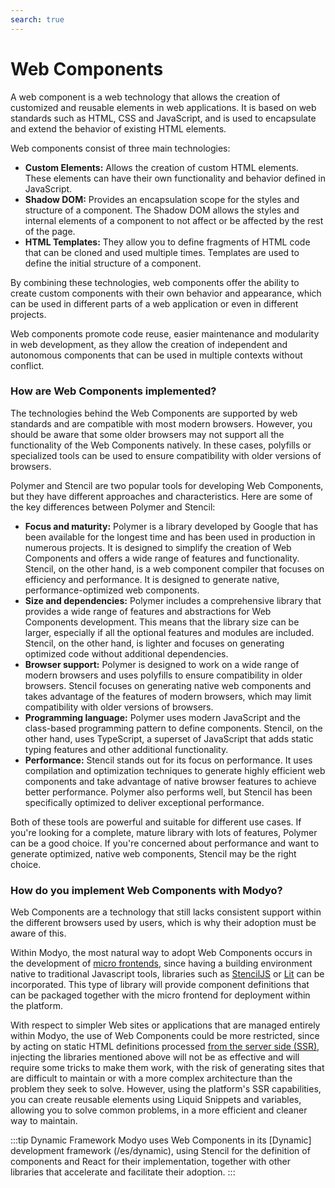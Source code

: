 ```yaml
---
search: true
---
```


# Web Components

A web component is a web technology that allows the creation of customized and reusable elements in web applications. It is based on web standards such as HTML, CSS and JavaScript, and is used to encapsulate and extend the behavior of existing HTML elements.

Web components consist of three main technologies:

- **Custom Elements:** Allows the creation of custom HTML elements. These elements can have their own functionality and behavior defined in JavaScript.
- **Shadow DOM:** Provides an encapsulation scope for the styles and structure of a component. The Shadow DOM allows the styles and internal elements of a component to not affect or be affected by the rest of the page.
- **HTML Templates:** They allow you to define fragments of HTML code that can be cloned and used multiple times. Templates are used to define the initial structure of a component.

By combining these technologies, web components offer the ability to create custom components with their own behavior and appearance, which can be used in different parts of a web application or even in different projects.

Web components promote code reuse, easier maintenance and modularity in web development, as they allow the creation of independent and autonomous components that can be used in multiple contexts without conflict.

### How are Web Components implemented?

The technologies behind the Web Components are supported by web standards and are compatible with most modern browsers. However, you should be aware that some older browsers may not support all the functionality of the Web Components natively. In these cases, polyfills or specialized tools can be used to ensure compatibility with older versions of browsers.

Polymer and Stencil are two popular tools for developing Web Components, but they have different approaches and characteristics. Here are some of the key differences between Polymer and Stencil:

- **Focus and maturity:** Polymer is a library developed by Google that has been available for the longest time and has been used in production in numerous projects. It is designed to simplify the creation of Web Components and offers a wide range of features and functionality. Stencil, on the other hand, is a web component compiler that focuses on efficiency and performance. It is designed to generate native, performance-optimized web components.
- **Size and dependencies:** Polymer includes a comprehensive library that provides a wide range of features and abstractions for Web Components development. This means that the library size can be larger, especially if all the optional features and modules are included. Stencil, on the other hand, is lighter and focuses on generating optimized code without additional dependencies.
- **Browser support:** Polymer is designed to work on a wide range of modern browsers and uses polyfills to ensure compatibility in older browsers. Stencil focuses on generating native web components and takes advantage of the features of modern browsers, which may limit compatibility with older versions of browsers.
- **Programming language:** Polymer uses modern JavaScript and the class-based programming pattern to define components. Stencil, on the other hand, uses TypeScript, a superset of JavaScript that adds static typing features and other additional functionality.
- **Performance:** Stencil stands out for its focus on performance. It uses compilation and optimization techniques to generate highly efficient web components and take advantage of native browser features to achieve better performance. Polymer also performs well, but Stencil has been specifically optimized to deliver exceptional performance.

Both of these tools are powerful and suitable for different use cases. If you're looking for a complete, mature library with lots of features, Polymer can be a good choice. If you're concerned about performance and want to generate optimized, native web components, Stencil may be the right choice.

### How do you implement Web Components with Modyo?
Web Components are a technology that still lacks consistent support within the different browsers used by users, which is why their adoption must be aware of this.

Within Modyo, the most natural way to adopt Web Components occurs in the development of [micro frontends](/en/architecture/patterns/micro-frontend), since having a building environment native to traditional Javascript tools, libraries such as [StencilJS](https://stenciljs.com) or [Lit](https://lit.dev) can be incorporated. This type of library will provide component definitions that can be packaged together with the micro frontend for deployment within the platform.

With respect to simpler Web sites or applications that are managed entirely within Modyo, the use of Web Components could be more restricted, since by acting on static HTML definitions processed [from the server side (SSR)](/en/architecture/patterns/ssr), injecting the libraries mentioned above will not be as effective and will require some tricks to make them work, with the risk of generating sites that are difficult to maintain or with a more complex architecture than the problem they seek to solve. However, using the platform's SSR capabilities, you can create reusable elements using Liquid Snippets and variables, allowing you to solve common problems, in a more efficient and cleaner way to maintain.

:::tip Dynamic Framework
Modyo uses Web Components in its [Dynamic] development framework (/es/dynamic), using Stencil for the definition of components and React for their implementation, together with other libraries that accelerate and facilitate their adoption.
:::

